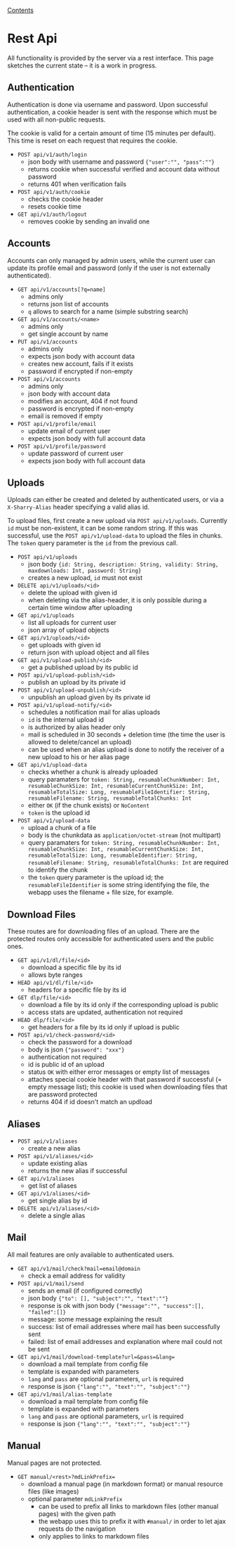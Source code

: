 [Contents](index.md)

# Rest Api

All functionality is provided by the server via a rest interface. This
page sketches the current state – it is a work in progress.


## Authentication

Authentication is done via username and password. Upon successful
authentication, a cookie header is sent with the response which must
be used with all non-public requests.

The cookie is valid for a certain amount of time (15 minutes per
default). This time is reset on each request that requires the cookie.

-   `POST api/v1/auth/login`
    -   json body with username and password `{"user":"", "pass":""}`
    -   returns cookie when successful verified and account data without password
    -   returns 401 when verification fails
-   `POST api/v1/auth/cookie`
    -   checks the cookie header
    -   resets cookie time
-   `GET api/v1/auth/logout`
    -   removes cookie by sending an invalid one


## Accounts

Accounts can only managed by admin users, while the current user can
update its profile email and password (only if the user is not
externally authenticated).

-   `GET api/v1/accounts[?q=name]`
    -   admins only
    -   returns json list of accounts
    -   `q` allows to search for a name (simple substring search)
-   `GET api/v1/accounts/<name>`
    -   admins only
    -   get single account by name
-   `PUT api/v1/accounts`
    -   admins only
    -   expects json body with account data
    -   creates new account, fails if it exists
    -   password if encrypted if non-empty
-   `POST api/v1/accounts`
    -   admins only
    -   json body with account data
    -   modifies an account, 404 if not found
    -   password is encrypted if non-empty
    -   email is removed if empty
-   `POST api/v1/profile/email`
    -   update email of current user
    -   expects json body with full account data
-   `POST api/v1/profile/password`
    -   update password of current user
    -   expects json body with full account data


## Uploads

Uploads can either be created and deleted by authenticated users, or
via a `X-Sharry-Alias` header specifying a valid alias id.

To upload files, first create a new upload via `POST
api/v1/uploads`. Currently `id` must be non-existent, it can be some
random string. If this was successful, use the `POST
api/v1/upload-data` to upload the files in chunks. The `token` query
parameter is the `id` from the previous call.


-   `POST api/v1/uploads`
    -   json body `{id: String, description: String, validity: String,
        maxdownloads: Int, password: String}`
    -   creates a new upload, `id` must not exist
-   `DELETE api/v1/uploads/<id>`
    -   delete the upload with given id
    -   when deleting via the alias-header, it is only possible during
        a certain time window after uploading
-   `GET api/v1/uploads`
    -   list all uploads for current user
    -   json array of upload objects
-   `GET api/v1/uploads/<id>`
    -   get uploads with given id
    -   return json with upload object and all files
-   `GET api/v1/upload-publish/<id>`
    -   get a published upload by its public id
-   `POST api/v1/upload-publish/<id>`
    -   publish an upload by its private id
-   `POST api/v1/upload-unpublish/<id>`
    -   unpublish an upload given by its private id
-   `POST api/v1/upload-notify/<id>`
    -   schedules a notification mail for alias uploads
    -   `id` is the internal upload id
    -   is authorized by alias header only
    -   mail is scheduled in 30 seconds + deletion time (the time the
        user is allowed to delete/cancel an upload)
    -   can be used when an alias upload is done to notify the
        receiver of a new upload to his or her alias page
-   `GET api/v1/upload-data`
    -   checks whether a chunk is already uploaded
    -   query paramaters for `token: String, resumableChunkNumber:
        Int, resumableChunkSize: Int, resumableCurrentChunkSize: Int,
        resumableTotalSize: Long, resumableFileIdentifier: String,
        resumableFilename: String, resumableTotalChunks: Int`
    -   either `OK` (if the chunk exists) or `NoContent`
    -   `token` is the upload id
-   `POST api/v1/upload-data`
    -   upload a chunk of a file
    -   body is the chunkdata as `application/octet-stream` (not
        multipart)
    -   query paramaters for `token: String, resumableChunkNumber:
        Int, resumableChunkSize: Int, resumableCurrentChunkSize: Int,
        resumableTotalSize: Long, resumableIdentifier: String,
        resumableFilename: String, resumableTotalChunks: Int` are
        required to identify the chunk
    -   the `token` query parameter is the upload id; the
        `resumableFileIdentifier` is some string identifying the file,
        the webapp uses the filename + file size, for example.

## Download Files

These routes are for downloading files of an upload. There are the
protected routes only accessible for authenticated users and the
public ones.

-   `GET api/v1/dl/file/<id>`
    -   download a specific file by its id
    -   allows byte ranges
-   `HEAD api/v1/dl/file/<id>`
    -   headers for a specific file by its id
-   `GET dlp/file/<id>`
    -   download a file by its id only if the corresponding upload is public
    -   access stats are updated, authentication not required
-   `HEAD dlp/file/<id>`
    -   get headers for a file by its id only if upload is public
-   `POST api/v1/check-password/<id>`
    -   check the password for a download
    -   body is json `{"password": "xxx"}`
    -   authentication not required
    -   id is public id of an upload
    -   status `OK` with either error messages or empty list of
        messages
    -   attaches special cookie header with that password if
        successful (= empty message list); this cookie is used when
        downloading files that are password protected
    -   returns 404 if id doesn't match an updload


## Aliases

-   `POST api/v1/aliases`
    -   create a new alias
-   `POST api/v1/aliases/<id>`
    -   update existing alias
    -   returns the new alias if successful
-   `GET api/v1/aliases`
    -   get list of aliases
-   `GET api/v1/aliases/<id>`
    -   get single alias by id
-   `DELETE api/v1/aliases/<id>`
    -   delete a single alias


## Mail

All mail features are only available to authenticated users.

-   `GET api/v1/mail/check?mail=email@domain`
    -   check a email address for validity
-   `POST api/v1/mail/send`
    -   sends an email (if configured correctly)
    -   json body `{"to": [], "subject":"", "text":""}`
    -   response is ok with json body `{"message":"", "success":[], "failed":[]}`
    -   message: some message explaining the result
    -   success: list of email addresses where mail has been successfully sent
    -   failed: list of email addresses and explanation where mail could not be sent
-   `GET api/v1/mail/download-template?url=&pass=&lang=`
    -   download a mail template from config file
    -   template is expanded with parameters
    -   `lang` and `pass` are optional parameters, `url` is required
    -   response is json `{"lang":"", "text":"", "subject":""}`
-   `GET api/v1/mail/alias-template`
    -   download a mail template from config file
    -   template is expanded with parameters
    -   `lang` and `pass` are optional parameters, `url` is required
    -   response is json `{"lang":"", "text":"", "subject":""}`


## Manual

Manual pages are not protected.

-   `GET manual/<rest>?mdLinkPrefix=`
    -   download a manual page (in markdown format) or manual resource
        files (like images)
    -   optional parameter `mdLinkPrefix`
        -   can be used to prefix all links to markdown files (other manual
            pages) with the given path
        -   the webapp uses this to prefix it with `#manual/` in order to
            let ajax requests do the navigation
        -   only applies to links to markdown files
